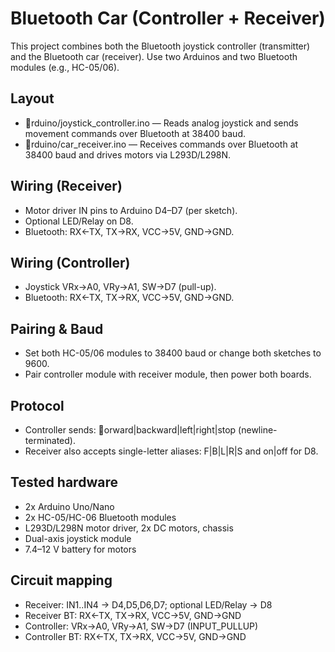 # Bluetooth Car (Controller + Receiver)

This project combines both the Bluetooth joystick controller (transmitter) and the Bluetooth car (receiver). Use two Arduinos and two Bluetooth modules (e.g., HC-05/06).

## Layout
- rduino/joystick_controller.ino — Reads analog joystick and sends movement commands over Bluetooth at 38400 baud.
- rduino/car_receiver.ino — Receives commands over Bluetooth at 38400 baud and drives motors via L293D/L298N.

## Wiring (Receiver)
- Motor driver IN pins to Arduino D4–D7 (per sketch).
- Optional LED/Relay on D8.
- Bluetooth: RX<-TX, TX->RX, VCC->5V, GND->GND.

## Wiring (Controller)
- Joystick VRx->A0, VRy->A1, SW->D7 (pull-up).
- Bluetooth: RX<-TX, TX->RX, VCC->5V, GND->GND.

## Pairing & Baud
- Set both HC-05/06 modules to 38400 baud or change both sketches to 9600.
- Pair controller module with receiver module, then power both boards.

## Protocol
- Controller sends: orward|backward|left|right|stop (newline-terminated).
- Receiver also accepts single-letter aliases: F|B|L|R|S and on|off for D8.

## Tested hardware
- 2x Arduino Uno/Nano
- 2x HC-05/HC-06 Bluetooth modules
- L293D/L298N motor driver, 2x DC motors, chassis
- Dual-axis joystick module
- 7.4–12 V battery for motors

## Circuit mapping
- Receiver: IN1..IN4 -> D4,D5,D6,D7; optional LED/Relay -> D8
- Receiver BT: RX<-TX, TX->RX, VCC->5V, GND->GND
- Controller: VRx->A0, VRy->A1, SW->D7 (INPUT_PULLUP)
- Controller BT: RX<-TX, TX->RX, VCC->5V, GND->GND

